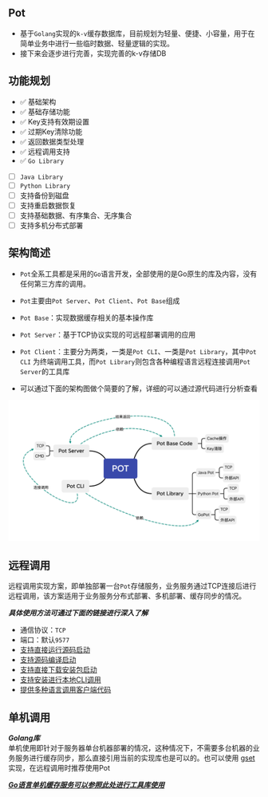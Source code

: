 ## Pot
- 基于`Golang`实现的`k-v`缓存数据库，目前规划为轻量、便捷、小容量，用于在简单业务中进行一些临时数据、轻量逻辑的实现。
- 接下来会逐步进行完善，实现完善的k-v存储DB

## 功能规划
- ✅ 基础架构
- ✅ 基础存储功能
- ✅ Key支持有效期设置
- ✅ 过期Key清除功能
- ✅ 返回数据类型处理
- ✅ 远程调用支持
- ✅ `Go Library`
- [ ] `Java Library`
- [ ] `Python Library`
- [ ] 支持备份到磁盘
- [ ] 支持重启数据恢复
- [ ] 支持基础数据、有序集合、无序集合
- [ ] 支持多机分布式部署

## 架构简述
- `Pot`全系工具都是采用的`Go`语言开发，全部使用的是Go原生的库及内容，没有任何第三方库的调用。

- `Pot`主要由`Pot Server`、`Pot Client`、`Pot Base`组成

- `Pot Base`：实现数据缓存相关的基本操作库

- `Pot Server`：基于TCP协议实现的可远程部署调用的应用

- `Pot Client`：主要分为两类，一类是`Pot CLI`、一类是`Pot Library`，其中`Pot CLI` 为终端调用工具，而`Pot Library`则包含各种编程语言远程连接调用`Pot Server`的工具库

- 可以通过下面的架构图做个简要的了解，详细的可以通过源代码进行分析查看

![](./doc/POT.png)

## 远程调用
远程调用实现方案，即单独部署一台`Pot`存储服务，业务服务通过TCP连接后进行远程调用，该方案适用于业务服务分布式部署、多机部署、缓存同步的情况。<br>

***具体使用方法可通过下面的链接进行深入了解***

- 通信协议：`TCP`
- 端口：默认`9577`
- [支持直接运行源码启动](https://github.com/swxctx/pot/tree/main/server#%E7%9B%B4%E6%8E%A5%E8%BF%90%E8%A1%8C%E6%BA%90%E7%A0%81%E5%90%AF%E5%8A%A8)
- [支持源码编译启动](https://github.com/swxctx/pot/tree/main/server#%E6%BA%90%E7%A0%81%E7%BC%96%E8%AF%91%E5%AE%89%E8%A3%85)
- [支持直接下载安装包启动](https://github.com/swxctx/pot/tree/main/server#%E7%9B%B4%E6%8E%A5%E4%B8%8B%E8%BD%BD%E5%AE%89%E8%A3%85%E5%8C%85%E5%90%AF%E5%8A%A8)
- [支持安装进行本地CLI调用](https://github.com/swxctx/pot/tree/main/cli)
- [提供多种语言调用客户端代码](https://github.com/swxctx/pot/tree/main/library)


## 单机调用
***Golang库***<br>
单机使用即针对于服务器单台机器部署的情况，这种情况下，不需要多台机器的业务服务进行缓存同步，那么直接引用当前的实现库也是可以的。也可以使用 [gset](https://github.com/usthooz/gset) 实现，在远程调用时推荐使用Pot<br>

[***Go语言单机缓存服务可以参照此处进行工具库使用***](https://github.com/swxctx/pot/tree/main/example)